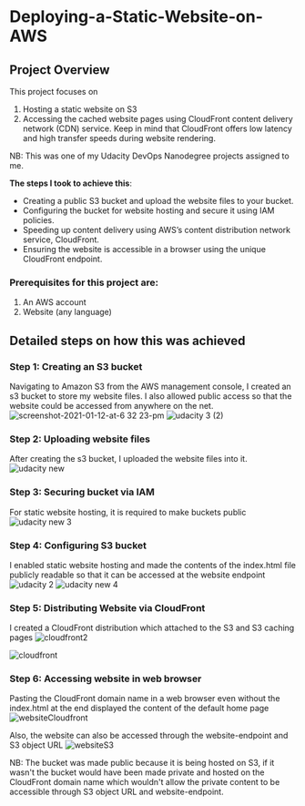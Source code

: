 # Deploying-a-Static-Website-on-AWS

## Project Overview
This project focuses on

 1. Hosting a static website on S3
 2. Accessing the cached website pages using CloudFront content delivery network (CDN) service. Keep in mind that CloudFront offers low latency and high transfer speeds during website rendering. 

NB: This was one of my Udacity DevOps Nanodegree projects assigned to me.

**The steps I took to achieve this**:
- Creating a public S3 bucket and upload the website files to your bucket.
- Configuring the bucket for website hosting and secure it using IAM policies.
- Speeding up content delivery using AWS’s content distribution network service, CloudFront.
- Ensuring the website is accessible in a browser using the unique CloudFront endpoint.

### Prerequisites for this project are:
 1. An AWS account
 2. Website (any language)

## Detailed steps on how this was achieved
### Step 1: Creating an S3 bucket
Navigating to Amazon S3 from the AWS management console, I created an s3 bucket to store my website files. I also allowed public access so that the website could be accessed from anywhere on the net.
![screenshot-2021-01-12-at-6 32 23-pm](https://user-images.githubusercontent.com/89241109/171367150-598a1895-af16-4759-8f5f-eba9326d8ab7.png)
![udacity 3 (2)](https://user-images.githubusercontent.com/89241109/171366860-01320d80-b3ac-4f86-9140-d7007a153723.png)

### Step 2: Uploading website files
After creating the s3 bucket, I uploaded the website files into it.
![udacity new](https://user-images.githubusercontent.com/89241109/171459694-324bc10b-c77d-4bb7-a185-ab57af7f197b.png)

### Step 3: Securing bucket via IAM
For static website hosting, it is required to make buckets public
![udacity new 3](https://user-images.githubusercontent.com/89241109/171460071-0929de23-5a74-4386-a680-c69daae2df58.png)

### Step 4: Configuring S3 bucket
I enabled static website hosting and made the contents of the index.html file publicly readable so that it can be accessed at the website endpoint
![udacity 2](https://user-images.githubusercontent.com/89241109/171462570-5d75c3f2-0ca6-4cfd-bc4c-fbee88db2fc8.png)
![udacity new 4](https://user-images.githubusercontent.com/89241109/171461023-d934f3fe-ef6d-49ca-9f6d-0f865c71cbe8.png)

### Step 5: Distributing Website via CloudFront

I created a CloudFront distribution which attached to the S3 and S3 caching pages
![cloudfront2](https://user-images.githubusercontent.com/89241109/171464477-de85a737-eaa4-4c87-ad34-f4dec36ecf87.png)

![cloudfront](https://user-images.githubusercontent.com/89241109/171464456-19a88dd8-d376-40c0-bd2c-58f459d242d6.png)

### Step 6: Accessing website in web browser
Pasting the CloudFront domain name in a web browser even without the index.html at the end displayed the content of the default home page
![websiteCloudfront](https://user-images.githubusercontent.com/89241109/171468273-ccfe0319-bb0a-4e58-871d-086a46115bc8.png)

Also, the website can also be accessed through the website-endpoint and S3 object URL
![websiteS3](https://user-images.githubusercontent.com/89241109/171465679-ff3e4d92-5e81-489f-a9f7-905c782d055d.png)

NB: The bucket was made public because it is being hosted on S3, if it wasn't the bucket would have been made private and hosted on the CloudFront domain name which wouldn't allow the private content to be accessible through S3 object URL and website-endpoint.





